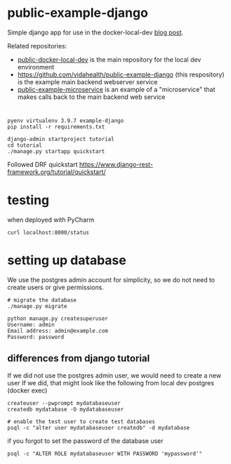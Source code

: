 # public-example-django
Simple django app for use in the docker-local-dev [blog post](https://engineering.vida.com/blog/docker-local-dev).  

Related repositories:
* [public-docker-local-dev](https://github.com/vidahealth/public-docker-local-dev) is the main repository for the local dev environment
* https://github.com/vidahealth/public-example-django (this respository) is the example main backend webserver service
* [public-example-microservice](https://github.com/vidahealth/public-example-microservice) is an example of a "microservice" that makes calls back to the main backend web service

#
```shell
pyenv virtualenv 3.9.7 example-django
pip install -r requirements.txt

django-admin startproject tutorial
cd tutorial
./manage.py startapp quickstart

```
Followed DRF quickstart
https://www.django-rest-framework.org/tutorial/quickstart/

# testing
when deployed with PyCharm
```shell
curl localhost:8000/status
```

# setting up database
We use the postgres admin account for simplicity, so we do not need
to create users or give permissions.


```shell
# migrate the database
./manage.py migrate
```

```shell
python manage.py createsuperuser
Username: admin
Email address: admin@example.com
Password: password
```

## differences from django tutorial
If we did not use the postgres admin user, we would need to create a new user
If we did, that might look like the following from local dev postgres (docker exec)
```shell
createuser --pwprompt mydatabaseuser
createdb mydatabase -O mydatabaseuser

# enable the test user to create test databases
psql -c "alter user mydatabaseuser createdb" -d mydatabase
```

if you forgot to set the password of the database user
```shell
psql -c "ALTER ROLE mydatabaseuser WITH PASSWORD 'mypassword'"
```
